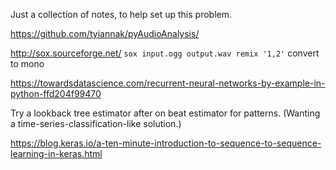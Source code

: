 Just a collection of notes, to help set up this problem.

https://github.com/tyiannak/pyAudioAnalysis/

http://sox.sourceforge.net/
`sox input.ogg output.wav remix '1,2'` convert to mono

https://towardsdatascience.com/recurrent-neural-networks-by-example-in-python-ffd204f99470

Try a lookback tree estimator after on beat estimator for patterns. (Wanting a time-series-classification-like solution.)

https://blog.keras.io/a-ten-minute-introduction-to-sequence-to-sequence-learning-in-keras.html